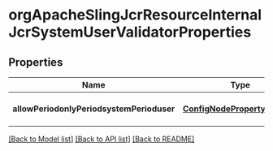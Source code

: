 # orgApacheSlingJcrResourceInternalJcrSystemUserValidatorProperties

## Properties
Name | Type | Description | Notes
------------ | ------------- | ------------- | -------------
**allowPeriodonlyPeriodsystemPerioduser** | [**ConfigNodePropertyBoolean**](ConfigNodePropertyBoolean.md) |  | [optional] [default to null]

[[Back to Model list]](../README.md#documentation-for-models) [[Back to API list]](../README.md#documentation-for-api-endpoints) [[Back to README]](../README.md)


